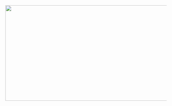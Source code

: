 <a href="https://github.com/devxb/gitanimals">
<img
  src="https://render.gitanimals.org/farms/2Jaeheon"
  width="550"
  height="300"
/>
</a>
